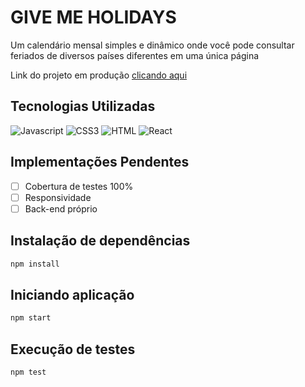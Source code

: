 # GIVE ME HOLIDAYS

Um calendário mensal simples e dinâmico onde você pode consultar feriados de diversos países diferentes em uma única página

<p>Link do projeto em produção <a href="https://sousaleandro.github.io/give-me-holidays/" target="_blank">clicando aqui</a></p>

## Tecnologias Utilizadas

![Javascript](https://img.shields.io/badge/javascript-%23323330.svg?style=for-the-badge&logo=javascript&logoColor=%23F7DF1E)
![CSS3](https://img.shields.io/badge/css3-%231572B6.svg?style=for-the-badge&logo=css3&logoColor=white)
![HTML](https://img.shields.io/badge/HTML5-E34F26?style=for-the-badge&logo=html5&logoColor=white)
![React](https://img.shields.io/badge/react-%2320232a.svg?style=for-the-badge&logo=react&logoColor=%2361DAFB)

## Implementações Pendentes

- [ ] Cobertura de testes 100%
- [ ] Responsividade
- [ ] Back-end próprio

## Instalação de dependências

  ```bash
  npm install
  ```

## Iniciando aplicação

  ```bash
  npm start
  ```
## Execução de testes

  ```bash
  npm test
  ```
